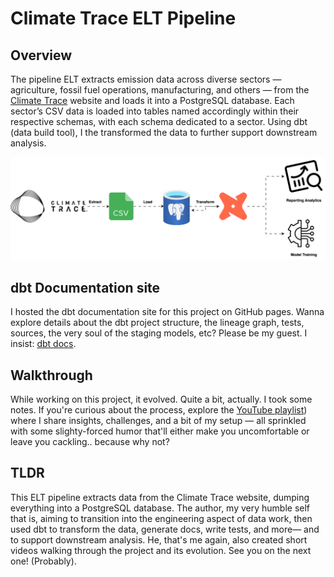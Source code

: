 # Climate Trace ELT Pipeline

## Overview
The pipeline ELT extracts emission data across diverse sectors — agriculture, fossil fuel operations, manufacturing, and others — from the [Climate Trace](https://climatetrace.org) website and loads it into a PostgreSQL database. Each sector’s CSV data is loaded into tables named accordingly within their respective schemas, with each schema dedicated to a sector. Using dbt (data build tool), I the transformed the data to further support downstream analysis.

![ELT Pipeline Diagram](elt_pipeline.svg)

## dbt Documentation site
I hosted the dbt documentation site for this project on GitHub pages.
Wanna explore details about the dbt project structure, the lineage graph, tests, sources, the very soul of the staging models, etc? Please be my guest. I insist: [dbt docs](https://mantissamr.github.io/climate-trace-dbt-docs/index.html). 

## Walkthrough
While working on this project, it evolved. Quite a bit, actually. I took some notes. If you're curious about the process, explore the [YouTube playlist](https://youtube.com/playlist?list=PLbU2HxrUQWkeoQR7DoyaQOizyDFbxf4z9&si=2got0FXO9NA8M22O)) where I share insights, challenges, and a bit of my setup — all sprinkled with some slighty-forced humor that'll either make you uncomfortable or leave you cackling.. because why not?

## TLDR
This ELT pipeline extracts data from the Climate Trace website, dumping everything into a PostgreSQL database. The author, my very humble self that is, aiming to transition into the engineering aspect of data work, then used dbt to transform the data, generate docs, write tests, and more— and to support downstream analysis. He, that's me again, also created short videos walking through the project and its evolution. See you on the next one! (Probably).
